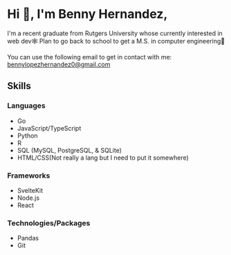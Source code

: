 # Hi 👋, I'm Benny Hernandez,
I'm a recent graduate from Rutgers University whose currently interested in web dev🕸️
Plan to go back to school to get a M.S. in computer engineering🔌

You can use the following email to get in contact with me: bennylopezhernandez0@gmail.com


## Skills
### Languages
- Go 
- JavaScript/TypeScript
- Python
- R
- SQL (MySQL, PostgreSQL, & SQLite)
- HTML/CSS(Not really a lang but I need to put it somewhere)
### Frameworks
- SvelteKit
- Node.js
- React
### Technologies/Packages
- Pandas
- Git

<!--
**Xenny-sudo/Xenny-sudo** is a ✨ _special_ ✨ repository because its `README.md` (this file) appears on your GitHub profile.

Here are some ideas to get you started:

- 🔭 I’m currently working on ...
- 🌱 I’m currently learning ...
- 👯 I’m looking to collaborate on ...
- 🤔 I’m looking for help with ...
- 💬 Ask me about ...
- 📫 How to reach me: ...
- 😄 Pronouns: ...
- ⚡ Fun fact: ...
-->
